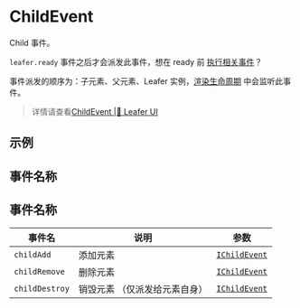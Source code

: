 # ChildEvent
Child 事件。

`leafer.ready` 事件之后才会派发此事件，想在 ready 前 [执行相关事件](https://www.leaferjs.com/ui/guide/property/layer.html#waitparent)？

事件派发的顺序为：子元素、父元素、Leafer 实例，[渲染生命周期](https://www.leaferjs.com/ui/guide/life/render.html) 中会监听此事件。
> 详情请查看[ChildEvent |🌿 Leafer UI](https://www.leaferjs.com/ui/guide/event/basic/Child.html)

## 示例

<script setup lang="ts">
import code from './index.vue?raw'
</script>

<Repl :code="code"  />

## 事件名称

## 事件名称

[IChildEvent-url]: https://www.leaferjs.com/ui/api/interfaces/IChildEvent.html

| 事件名  | 说明 | 参数 |
| --- | --- | --- |
| `childAdd` | 添加元素 | [`IChildEvent`][IChildEvent-url] |
| `childRemove` | 删除元素 | [`IChildEvent`][IChildEvent-url] |
| `childDestroy` | 销毁元素 （仅派发给元素自身） | [`IChildEvent`][IChildEvent-url] |
